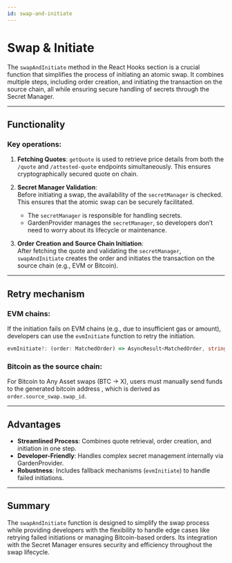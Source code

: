 ```yaml
---
id: swap-and-initiate
---
```


# Swap & Initiate

The `swapAndInitiate` method in the React Hooks section is a crucial function that simplifies the process of initiating an atomic swap. It combines multiple steps, including order creation, and initiating the transaction on the source chain, all while ensuring secure handling of secrets through the Secret Manager.

---

## Functionality

### Key operations:
1. **Fetching Quotes**:
   `getQuote` is used to retrieve price details from both the `/quote` and `/attested-quote` endpoints simultaneously. This ensures cryptographically secured quote on chain.

2. **Secret Manager Validation**:  
   Before initiating a swap, the availability of the `secretManager` is checked. This ensures that the atomic swap can be securely facilitated.  
   - The `secretManager` is responsible for handling secrets.  
   - GardenProvider manages the `secretManager`, so developers don’t need to worry about its lifecycle or maintenance.

3. **Order Creation and Source Chain Initiation**:  
   After fetching the quote and validating the `secretManager`, `swapAndInitiate` creates the order and initiates the transaction on the source chain (e.g., EVM or Bitcoin).

---

## Retry mechanism

### EVM chains:  
If the initiation fails on EVM chains (e.g., due to insufficient gas or amount), developers can use the `evmInitiate` function to retry the initiation.  
```ts
evmInitiate?: (order: MatchedOrder) => AsyncResult<MatchedOrder, string>;
```

### Bitcoin as the source chain:  
For Bitcoin to Any Asset swaps (BTC -> X), users must manually send funds to the generated bitcoin address , which is derived as `order.source_swap.swap_id`.

---

## Advantages
- **Streamlined Process**: Combines quote retrieval, order creation, and initiation in one step.
- **Developer-Friendly**: Handles complex secret management internally via GardenProvider.
- **Robustness**: Includes fallback mechanisms (`evmInitiate`) to handle failed initiations.

---

## Summary
The `swapAndInitiate` function is designed to simplify the swap process while providing developers with the flexibility to handle edge cases like retrying failed initiations or managing Bitcoin-based orders. Its integration with the Secret Manager ensures security and efficiency throughout the swap lifecycle.